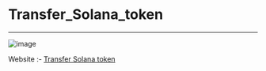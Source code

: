 # Transfer_Solana_token
<hr>    

![image]()
<br>

Website :- [Transfer Solana token](transfer-solana.vercel.app)
